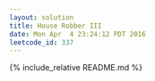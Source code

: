```yaml
---
layout: solution
title: House Robber III
date: Mon Apr  4 23:24:12 PDT 2016
leetcode_id: 337
---
```

{% include_relative README.md %}
